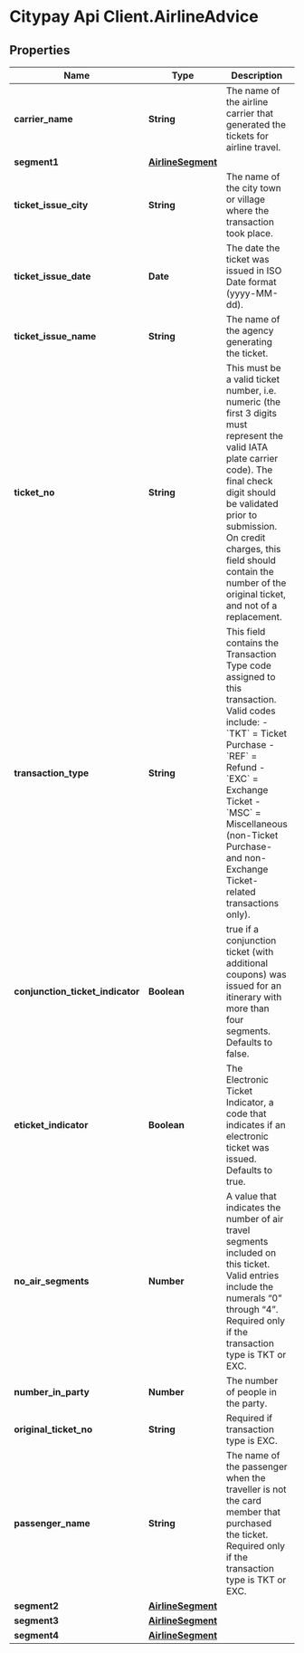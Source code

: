 # Citypay Api Client.AirlineAdvice

## Properties

Name | Type | Description | Notes
------------ | ------------- | ------------- | -------------
**carrier_name** | **String** | The name of the airline carrier that generated the tickets for airline travel. | 
**segment1** | [**AirlineSegment**](AirlineSegment.md) |  | 
**ticket_issue_city** | **String** | The name of the city town or village where the transaction took place. | 
**ticket_issue_date** | **Date** | The date the ticket was issued in ISO Date format (yyyy-MM-dd). | 
**ticket_issue_name** | **String** | The name of the agency generating the ticket. | 
**ticket_no** | **String** | This must be a valid ticket number, i.e. numeric (the first 3 digits must represent the valid IATA plate carrier code). The final check digit should be validated prior to submission. On credit charges, this field should contain the number of the original ticket, and not of a replacement.  | 
**transaction_type** | **String** | This field contains the Transaction Type code assigned to this transaction. Valid codes include:   - &#x60;TKT&#x60; &#x3D; Ticket Purchase   - &#x60;REF&#x60; &#x3D; Refund   - &#x60;EXC&#x60; &#x3D; Exchange Ticket   - &#x60;MSC&#x60; &#x3D; Miscellaneous (non-Ticket Purchase- and non-Exchange Ticket-related transactions only).  | 
**conjunction_ticket_indicator** | **Boolean** | true if a conjunction ticket (with additional coupons) was issued for an itinerary with more than four segments. Defaults to false.  | [optional] 
**eticket_indicator** | **Boolean** | The Electronic Ticket Indicator, a code that indicates if an electronic ticket was issued.  Defaults to true. | [optional] 
**no_air_segments** | **Number** | A value that indicates the number of air travel segments included on this ticket.  Valid entries include the numerals “0” through “4”. Required only if the transaction type is TKT or EXC.  | [optional] 
**number_in_party** | **Number** | The number of people in the party. | [optional] 
**original_ticket_no** | **String** | Required if transaction type is EXC. | [optional] 
**passenger_name** | **String** | The name of the passenger when the traveller is not the card member that purchased the ticket. Required only if the transaction type is TKT or EXC. | [optional] 
**segment2** | [**AirlineSegment**](AirlineSegment.md) |  | [optional] 
**segment3** | [**AirlineSegment**](AirlineSegment.md) |  | [optional] 
**segment4** | [**AirlineSegment**](AirlineSegment.md) |  | [optional] 


